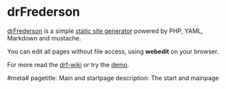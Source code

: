 # drFrederson

[drFrederson](https://github.com/klml/drfrederson) is a simple [static site generator](http://staticsitegenerators.net) powered by PHP, YAML, Markdown and mustache.

You can edit all pages without file access, using __webedit__ on your browser.

For more read the [drf-wiki](https://github.com/klml/drfrederson/wiki/drfrederson) or try the [demo](http://drf.grus.uberspace.de/drf:admin).

<!--
You can remove this text on your own installation
-->

#meta#
pagetitle: Main and startpage
description: The start and mainpage
